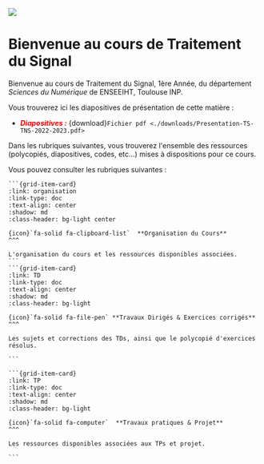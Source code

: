 ![](img/front_N7.jpg)

# Bienvenue au cours de Traitement du Signal




Bienvenue au cours de Traitement du Signal, 1ère Année, du département *Sciences du Numérique* de ENSEEIHT, Toulouse INP.

Vous trouverez ici les diapositives de présentation de cette matière :

- <span style="color:red"> ***Diapositives :***</span> {download}`Fichier pdf <./downloads/Presentation-TS-TNS-2022-2023.pdf>`


Dans les rubriques suivantes, vous trouverez  l'ensemble des ressources (polycopiés, diapositives, codes, etc...) mises à dispositions pour ce cours.

Vous pouvez consulter les rubriques suivantes :


````{grid} 3
```{grid-item-card} 
:link: organisation
:link-type: doc
:text-align: center 
:shadow: md 
:class-header: bg-light center

{icon}`fa-solid fa-clipboard-list`  **Organisation du Cours**
^^^

L'organisation du cours et les ressources disponibles associées.
```
```{grid-item-card} 
:link: TD
:link-type: doc
:text-align: center 
:shadow: md 
:class-header: bg-light

{icon}`fa-solid fa-file-pen` **Travaux Dirigés & Exercices corrigés**
^^^

Les sujets et corrections des TDs, ainsi que le polycopié d'exercices résolus.

```

```{grid-item-card} 
:link: TP
:link-type: doc
:text-align: center 
:shadow: md 
:class-header: bg-light

{icon}`fa-solid fa-computer`  **Travaux pratiques & Projet**
^^^

Les ressources disponibles associées aux TPs et projet.

```
````